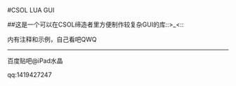 #CSOL LUA GUI

##这是一个可以在CSOL缔造者里方便制作较复杂GUI的库::>_<::

内有注释和示例，自己看吧QWQ

---
百度贴吧@iPad水晶

qq:1419427247
